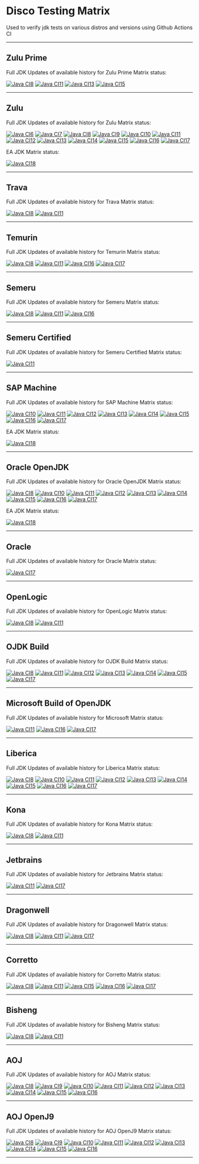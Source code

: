 # Disco Testing Matrix

Used to verify jdk tests on various distros and versions using Github Actions CI

---

## Zulu Prime
Full JDK Updates of available history for Zulu Prime Matrix status:

[![Java CI8](https://github.com/foojayio/discoTestingMatrix/workflows/Java8_Zulu_Prime_/badge.svg)](https://github.com/foojayio/discoTestingMatrix/actions)
[![Java CI11](https://github.com/foojayio/discoTestingMatrix/workflows/Java11_Zulu_Prime_/badge.svg)](https://github.com/foojayio/discoTestingMatrix/actions)
[![Java CI13](https://github.com/foojayio/discoTestingMatrix/workflows/Java13_Zulu_Prime_/badge.svg)](https://github.com/foojayio/discoTestingMatrix/actions)
[![Java CI15](https://github.com/foojayio/discoTestingMatrix/workflows/Java15_Zulu_Prime_/badge.svg)](https://github.com/foojayio/discoTestingMatrix/actions)

---

## Zulu 
Full JDK Updates of available history for Zulu Matrix status:

[![Java CI6](https://github.com/foojayio/discoTestingMatrix/workflows/Java6_Zulu/badge.svg)](https://github.com/foojayio/discoTestingMatrix/actions)
[![Java CI7](https://github.com/foojayio/discoTestingMatrix/workflows/Java7_Zulu/badge.svg)](https://github.com/foojayio/discoTestingMatrix/actions)
[![Java CI8](https://github.com/foojayio/discoTestingMatrix/workflows/Java8_Zulu/badge.svg)](https://github.com/foojayio/discoTestingMatrix/actions)
[![Java CI9](https://github.com/foojayio/discoTestingMatrix/workflows/Java9_Zulu/badge.svg)](https://github.com/foojayio/discoTestingMatrix/actions)
[![Java CI10](https://github.com/foojayio/discoTestingMatrix/workflows/Java10_Zulu/badge.svg)](https://github.com/foojayio/discoTestingMatrix/actions)
[![Java CI11](https://github.com/foojayio/discoTestingMatrix/workflows/Java11_Zulu/badge.svg)](https://github.com/foojayio/discoTestingMatrix/actions)
[![Java CI12](https://github.com/foojayio/discoTestingMatrix/workflows/Java12_Zulu/badge.svg)](https://github.com/foojayio/discoTestingMatrix/actions)
[![Java CI13](https://github.com/foojayio/discoTestingMatrix/workflows/Java13_Zulu/badge.svg)](https://github.com/foojayio/discoTestingMatrix/actions)
[![Java CI14](https://github.com/foojayio/discoTestingMatrix/workflows/Java14_Zulu/badge.svg)](https://github.com/foojayio/discoTestingMatrix/actions)
[![Java CI15](https://github.com/foojayio/discoTestingMatrix/workflows/Java15_Zulu/badge.svg)](https://github.com/foojayio/discoTestingMatrix/actions)
[![Java CI16](https://github.com/foojayio/discoTestingMatrix/workflows/Java16_Zulu/badge.svg)](https://github.com/foojayio/discoTestingMatrix/actions)
[![Java CI17](https://github.com/foojayio/discoTestingMatrix/workflows/Java17_Zulu/badge.svg)](https://github.com/foojayio/discoTestingMatrix/actions)

EA JDK Matrix status:

[![Java CI18](https://github.com/foojayio/discoTestingMatrix/workflows/Java18_Zulu/badge.svg)](https://github.com/foojayio/discoTestingMatrix/actions)

---

## Trava
Full JDK Updates of available history for Trava Matrix status:

[![Java CI8](https://github.com/foojayio/discoTestingMatrix/workflows/Java8_Trava/badge.svg)](https://github.com/foojayio/discoTestingMatrix/actions)
[![Java CI11](https://github.com/foojayio/discoTestingMatrix/workflows/Java11_Trava/badge.svg)](https://github.com/foojayio/discoTestingMatrix/actions)

---

## Temurin
Full JDK Updates of available history for Temurin Matrix status:

[![Java CI8](https://github.com/foojayio/discoTestingMatrix/workflows/Java8_Temurin/badge.svg)](https://github.com/foojayio/discoTestingMatrix/actions)
[![Java CI11](https://github.com/foojayio/discoTestingMatrix/workflows/Java11_Temurin/badge.svg)](https://github.com/foojayio/discoTestingMatrix/actions)
[![Java CI16](https://github.com/foojayio/discoTestingMatrix/workflows/Java16_Temurin/badge.svg)](https://github.com/foojayio/discoTestingMatrix/actions)
[![Java CI17](https://github.com/foojayio/discoTestingMatrix/workflows/Java17_Temurin/badge.svg)](https://github.com/foojayio/discoTestingMatrix/actions)

---

## Semeru
Full JDK Updates of available history for Semeru Matrix status:

[![Java CI8](https://github.com/foojayio/discoTestingMatrix/workflows/Java8_Semeru/badge.svg)](https://github.com/foojayio/discoTestingMatrix/actions)
[![Java CI11](https://github.com/foojayio/discoTestingMatrix/workflows/Java11_Semeru/badge.svg)](https://github.com/foojayio/discoTestingMatrix/actions)
[![Java CI16](https://github.com/foojayio/discoTestingMatrix/workflows/Java16_Semeru/badge.svg)](https://github.com/foojayio/discoTestingMatrix/actions)

---

## Semeru Certified
Full JDK Updates of available history for Semeru Certified Matrix status:

[![Java CI11](https://github.com/foojayio/discoTestingMatrix/workflows/Java11_SemeruCertified/badge.svg)](https://github.com/foojayio/discoTestingMatrix/actions)

---


## SAP Machine 
Full JDK Updates of available history for SAP Machine Matrix status:

[![Java CI10](https://github.com/foojayio/discoTestingMatrix/workflows/Java10_SAP_Machine/badge.svg)](https://github.com/foojayio/discoTestingMatrix/actions)
[![Java CI11](https://github.com/foojayio/discoTestingMatrix/workflows/Java11_SAP_Machine/badge.svg)](https://github.com/foojayio/discoTestingMatrix/actions)
[![Java CI12](https://github.com/foojayio/discoTestingMatrix/workflows/Java12_SAP_Machine/badge.svg)](https://github.com/foojayio/discoTestingMatrix/actions)
[![Java CI13](https://github.com/foojayio/discoTestingMatrix/workflows/Java13_SAP_Machine/badge.svg)](https://github.com/foojayio/discoTestingMatrix/actions)
[![Java CI14](https://github.com/foojayio/discoTestingMatrix/workflows/Java14_SAP_Machine/badge.svg)](https://github.com/foojayio/discoTestingMatrix/actions)
[![Java CI15](https://github.com/foojayio/discoTestingMatrix/workflows/Java15_SAP_Machine/badge.svg)](https://github.com/foojayio/discoTestingMatrix/actions)
[![Java CI16](https://github.com/foojayio/discoTestingMatrix/workflows/Java16_SAP_Machine/badge.svg)](https://github.com/foojayio/discoTestingMatrix/actions)
[![Java CI17](https://github.com/foojayio/discoTestingMatrix/workflows/Java17_SAP_Machine/badge.svg)](https://github.com/foojayio/discoTestingMatrix/actions)

EA JDK Matrix status:

[![Java CI18](https://github.com/foojayio/discoTestingMatrix/workflows/Java18_SAP_Machine/badge.svg)](https://github.com/foojayio/discoTestingMatrix/actions)

---

## Oracle OpenJDK 
Full JDK Updates of available history for Oracle OpenJDK Matrix status:

[![Java CI8](https://github.com/foojayio/discoTestingMatrix/workflows/Java8_Oracle_OpenJDK/badge.svg)](https://github.com/foojayio/discoTestingMatrix/actions)
[![Java CI10](https://github.com/foojayio/discoTestingMatrix/workflows/Java10_Oracle_OpenJDK/badge.svg)](https://github.com/foojayio/discoTestingMatrix/actions)
[![Java CI11](https://github.com/foojayio/discoTestingMatrix/workflows/Java11_Oracle_OpenJDK/badge.svg)](https://github.com/foojayio/discoTestingMatrix/actions)
[![Java CI12](https://github.com/foojayio/discoTestingMatrix/workflows/Java12_Oracle_OpenJDK/badge.svg)](https://github.com/foojayio/discoTestingMatrix/actions)
[![Java CI13](https://github.com/foojayio/discoTestingMatrix/workflows/Java13_Oracle_OpenJDK/badge.svg)](https://github.com/foojayio/discoTestingMatrix/actions)
[![Java CI14](https://github.com/foojayio/discoTestingMatrix/workflows/Java14_Oracle_OpenJDK/badge.svg)](https://github.com/foojayio/discoTestingMatrix/actions)
[![Java CI15](https://github.com/foojayio/discoTestingMatrix/workflows/Java15_Oracle_OpenJDK/badge.svg)](https://github.com/foojayio/discoTestingMatrix/actions)
[![Java CI16](https://github.com/foojayio/discoTestingMatrix/workflows/Java16_Oracle_OpenJDK/badge.svg)](https://github.com/foojayio/discoTestingMatrix/actions)
[![Java CI17](https://github.com/foojayio/discoTestingMatrix/workflows/Java17_Oracle_OpenJDK/badge.svg)](https://github.com/foojayio/discoTestingMatrix/actions)

EA JDK Matrix status:

[![Java CI18](https://github.com/foojayio/discoTestingMatrix/workflows/Java18_Oracle_OpenJDK/badge.svg)](https://github.com/foojayio/discoTestingMatrix/actions)

---

## Oracle 
Full JDK Updates of available history for Oracle Matrix status:

[![Java CI17](https://github.com/foojayio/discoTestingMatrix/workflows/Java17_Oracle/badge.svg)](https://github.com/foojayio/discoTestingMatrix/actions)

---

## OpenLogic
Full JDK Updates of available history for OpenLogic Matrix status:

[![Java CI8](https://github.com/foojayio/discoTestingMatrix/workflows/Java8_OpenLogic/badge.svg)](https://github.com/foojayio/discoTestingMatrix/actions)
[![Java CI11](https://github.com/foojayio/discoTestingMatrix/workflows/Java11_OpenLogic/badge.svg)](https://github.com/foojayio/discoTestingMatrix/actions)

---

## OJDK Build
Full JDK Updates of available history for OJDK Build Matrix status:

[![Java CI8](https://github.com/foojayio/discoTestingMatrix/workflows/Java8_OJDK_Build/badge.svg)](https://github.com/foojayio/discoTestingMatrix/actions)
[![Java CI11](https://github.com/foojayio/discoTestingMatrix/workflows/Java11_OJDK_Build/badge.svg)](https://github.com/foojayio/discoTestingMatrix/actions)
[![Java CI12](https://github.com/foojayio/discoTestingMatrix/workflows/Java12_OJDK_Build/badge.svg)](https://github.com/foojayio/discoTestingMatrix/actions)
[![Java CI13](https://github.com/foojayio/discoTestingMatrix/workflows/Java13_OJDK_Build/badge.svg)](https://github.com/foojayio/discoTestingMatrix/actions)
[![Java CI14](https://github.com/foojayio/discoTestingMatrix/workflows/Java14_OJDK_Build/badge.svg)](https://github.com/foojayio/discoTestingMatrix/actions)
[![Java CI15](https://github.com/foojayio/discoTestingMatrix/workflows/Java15_OJDK_Build/badge.svg)](https://github.com/foojayio/discoTestingMatrix/actions)
[![Java CI17](https://github.com/foojayio/discoTestingMatrix/workflows/Java17_OJDK_Build/badge.svg)](https://github.com/foojayio/discoTestingMatrix/actions)

---

## Microsoft Build of OpenJDK
Full JDK Updates of available history for Microsoft Matrix status:

[![Java CI11](https://github.com/foojayio/discoTestingMatrix/workflows/Java11_Microsoft/badge.svg)](https://github.com/foojayio/discoTestingMatrix/actions)
[![Java CI16](https://github.com/foojayio/discoTestingMatrix/workflows/Java16_Microsoft/badge.svg)](https://github.com/foojayio/discoTestingMatrix/actions)
[![Java CI17](https://github.com/foojayio/discoTestingMatrix/workflows/Java17_Microsoft/badge.svg)](https://github.com/foojayio/discoTestingMatrix/actions)

---

## Liberica 
Full JDK Updates of available history for Liberica Matrix status:

[![Java CI8](https://github.com/foojayio/discoTestingMatrix/workflows/Java8_Liberica/badge.svg)](https://github.com/foojayio/discoTestingMatrix/actions)
[![Java CI10](https://github.com/foojayio/discoTestingMatrix/workflows/Java10_Liberica/badge.svg)](https://github.com/foojayio/discoTestingMatrix/actions)
[![Java CI11](https://github.com/foojayio/discoTestingMatrix/workflows/Java11_Liberica/badge.svg)](https://github.com/foojayio/discoTestingMatrix/actions)
[![Java CI12](https://github.com/foojayio/discoTestingMatrix/workflows/Java12_Liberica/badge.svg)](https://github.com/foojayio/discoTestingMatrix/actions)
[![Java CI13](https://github.com/foojayio/discoTestingMatrix/workflows/Java13_Liberica/badge.svg)](https://github.com/foojayio/discoTestingMatrix/actions)
[![Java CI14](https://github.com/foojayio/discoTestingMatrix/workflows/Java14_Liberica/badge.svg)](https://github.com/foojayio/discoTestingMatrix/actions)
[![Java CI15](https://github.com/foojayio/discoTestingMatrix/workflows/Java15_Liberica/badge.svg)](https://github.com/foojayio/discoTestingMatrix/actions)
[![Java CI16](https://github.com/foojayio/discoTestingMatrix/workflows/Java16_Liberica/badge.svg)](https://github.com/foojayio/discoTestingMatrix/actions)
[![Java CI17](https://github.com/foojayio/discoTestingMatrix/workflows/Java17_Liberica/badge.svg)](https://github.com/foojayio/discoTestingMatrix/actions)

---

## Kona
Full JDK Updates of available history for Kona Matrix status:

[![Java CI8](https://github.com/foojayio/discoTestingMatrix/workflows/Java8_Kona/badge.svg)](https://github.com/foojayio/discoTestingMatrix/actions)
[![Java CI11](https://github.com/foojayio/discoTestingMatrix/workflows/Java11_Kona/badge.svg)](https://github.com/foojayio/discoTestingMatrix/actions)

---

## Jetbrains
Full JDK Updates of available history for Jetbrains Matrix status:

[![Java CI11](https://github.com/foojayio/discoTestingMatrix/workflows/Java11_Jetbrains/badge.svg)](https://github.com/foojayio/discoTestingMatrix/actions)
[![Java CI17](https://github.com/foojayio/discoTestingMatrix/workflows/Java17_Jetbrains/badge.svg)](https://github.com/foojayio/discoTestingMatrix/actions)

---


## Dragonwell
Full JDK Updates of available history for Dragonwell Matrix status:

[![Java CI8](https://github.com/foojayio/discoTestingMatrix/workflows/Java8_Dragonwell/badge.svg)](https://github.com/foojayio/discoTestingMatrix/actions)
[![Java CI11](https://github.com/foojayio/discoTestingMatrix/workflows/Java11_Dragonwell/badge.svg)](https://github.com/foojayio/discoTestingMatrix/actions)
[![Java CI17](https://github.com/foojayio/discoTestingMatrix/workflows/Java17_Dragonwell/badge.svg)](https://github.com/foojayio/discoTestingMatrix/actions)

---

## Corretto
Full JDK Updates of available history for Corretto Matrix status:

[![Java CI8](https://github.com/foojayio/discoTestingMatrix/workflows/Java8_Corretto/badge.svg)](https://github.com/foojayio/discoTestingMatrix/actions)
[![Java CI11](https://github.com/foojayio/discoTestingMatrix/workflows/Java11_Corretto/badge.svg)](https://github.com/foojayio/discoTestingMatrix/actions)
[![Java CI15](https://github.com/foojayio/discoTestingMatrix/workflows/Java15_Corretto/badge.svg)](https://github.com/foojayio/discoTestingMatrix/actions)
[![Java CI16](https://github.com/foojayio/discoTestingMatrix/workflows/Java16_Corretto/badge.svg)](https://github.com/foojayio/discoTestingMatrix/actions)
[![Java CI17](https://github.com/foojayio/discoTestingMatrix/workflows/Java17_Corretto/badge.svg)](https://github.com/foojayio/discoTestingMatrix/actions)

---

## Bisheng
Full JDK Updates of available history for Bisheng Matrix status:

[![Java CI8](https://github.com/foojayio/discoTestingMatrix/workflows/Java8_Bisheng/badge.svg)](https://github.com/foojayio/discoTestingMatrix/actions)
[![Java CI11](https://github.com/foojayio/discoTestingMatrix/workflows/Java11_Bisheng/badge.svg)](https://github.com/foojayio/discoTestingMatrix/actions)

---

## AOJ 
Full JDK Updates of available history for AOJ Matrix status:

[![Java CI8](https://github.com/foojayio/discoTestingMatrix/workflows/Java8_AOJ/badge.svg)](https://github.com/foojayio/discoTestingMatrix/actions)
[![Java CI9](https://github.com/foojayio/discoTestingMatrix/workflows/Java9_AOJ/badge.svg)](https://github.com/foojayio/discoTestingMatrix/actions)
[![Java CI10](https://github.com/foojayio/discoTestingMatrix/workflows/Java10_AOJ/badge.svg)](https://github.com/foojayio/discoTestingMatrix/actions)
[![Java CI11](https://github.com/foojayio/discoTestingMatrix/workflows/Java11_AOJ/badge.svg)](https://github.com/foojayio/discoTestingMatrix/actions)
[![Java CI12](https://github.com/foojayio/discoTestingMatrix/workflows/Java12_AOJ/badge.svg)](https://github.com/foojayio/discoTestingMatrix/actions)
[![Java CI13](https://github.com/foojayio/discoTestingMatrix/workflows/Java13_AOJ/badge.svg)](https://github.com/foojayio/discoTestingMatrix/actions)
[![Java CI14](https://github.com/foojayio/discoTestingMatrix/workflows/Java14_AOJ/badge.svg)](https://github.com/foojayio/discoTestingMatrix/actions)
[![Java CI15](https://github.com/foojayio/discoTestingMatrix/workflows/Java15_AOJ/badge.svg)](https://github.com/foojayio/discoTestingMatrix/actions)
[![Java CI16](https://github.com/foojayio/discoTestingMatrix/workflows/Java16_AOJ/badge.svg)](https://github.com/foojayio/discoTestingMatrix/actions)

---

## AOJ OpenJ9
Full JDK Updates of available history for AOJ OpenJ9 Matrix status:

[![Java CI8](https://github.com/foojayio/discoTestingMatrix/workflows/Java8_AOJ_OpenJ9/badge.svg)](https://github.com/foojayio/discoTestingMatrix/actions)
[![Java CI9](https://github.com/foojayio/discoTestingMatrix/workflows/Java9_AOJ_OpenJ9/badge.svg)](https://github.com/foojayio/discoTestingMatrix/actions)
[![Java CI10](https://github.com/foojayio/discoTestingMatrix/workflows/Java10_AOJ_OpenJ9/badge.svg)](https://github.com/foojayio/discoTestingMatrix/actions)
[![Java CI11](https://github.com/foojayio/discoTestingMatrix/workflows/Java11_AOJ_OpenJ9/badge.svg)](https://github.com/foojayio/discoTestingMatrix/actions)
[![Java CI12](https://github.com/foojayio/discoTestingMatrix/workflows/Java12_AOJ_OpenJ9/badge.svg)](https://github.com/foojayio/discoTestingMatrix/actions)
[![Java CI13](https://github.com/foojayio/discoTestingMatrix/workflows/Java13_AOJ_OpenJ9/badge.svg)](https://github.com/foojayio/discoTestingMatrix/actions)
[![Java CI14](https://github.com/foojayio/discoTestingMatrix/workflows/Java14_AOJ_OpenJ9/badge.svg)](https://github.com/foojayio/discoTestingMatrix/actions)
[![Java CI15](https://github.com/foojayio/discoTestingMatrix/workflows/Java15_AOJ_OpenJ9/badge.svg)](https://github.com/foojayio/discoTestingMatrix/actions)
[![Java CI16](https://github.com/foojayio/discoTestingMatrix/workflows/Java16_AOJ_OpenJ9/badge.svg)](https://github.com/foojayio/discoTestingMatrix/actions)

---

